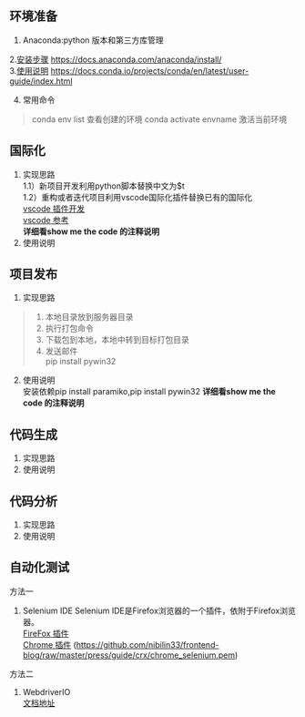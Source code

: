 ## 环境准备

1. Anaconda:python 版本和第三方库管理  

2.[安装步骤](https://docs.anaconda.com/anaconda/install/) https://docs.anaconda.com/anaconda/install/  
3.[使用说明](https://docs.conda.io/projects/conda/en/latest/user-guide/index.html) https://docs.conda.io/projects/conda/en/latest/user-guide/index.html

4. 常用命令  

> conda env list 查看创建的环境
> conda activate envname 激活当前环境

## 国际化 

1. 实现思路  
1.1）新项目开发利用python脚本替换中文为$t      
1.2）重构或者迭代项目利用vscode国际化插件替换已有的国际化        
[vscode 插件开发](https://code.visualstudio.com/api/get-started/your-first-extension)     
[vscode 参考](https://github.com/antfu/i18n-ally)   
**详细看show me the code 的注释说明**   
2. 使用说明

## 项目发布

1. 实现思路  

> 1. 本地目录放到服务器目录  
> 2. 执行打包命令    
> 3. 下载包到本地，本地中转到目标打包目录    
> 4. 发送邮件     
pip install pywin32 

2. 使用说明  
安装依赖pip install paramiko,pip install pywin32
**详细看show me the code 的注释说明**

## 代码生成

1. 实现思路  
2. 使用说明

## 代码分析

1. 实现思路  
2. 使用说明

## 自动化测试

方法一      
1. Selenium IDE 
Selenium IDE是Firefox浏览器的一个插件，依附于Firefox浏览器。    
[FireFox 插件](https://addons.mozilla.org/en-US/firefox/addon/selenium-ide/)        
[Chrome 插件](https://github.com/nibilin33/frontend-blog/raw/master/press/guide/crx/chrome_selenium.crx)
(https://github.com/nibilin33/frontend-blog/raw/master/press/guide/crx/chrome_selenium.pem)

方法二      
1. WebdriverIO  
[文档地址](https://webdriver.io/docs/api.html)  

